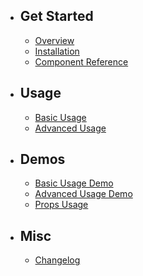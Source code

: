 - ## Get Started
    - [Overview](/docs/{{version}}/overview)
    - [Installation](/docs/{{version}}/installation)
    - [Component Reference](/docs/{{version}}/reference)
- ## Usage
    - [Basic Usage](/docs/{{version}}/basic-usage)
    - [Advanced Usage](/docs/{{version}}/advanced-usage)
- ## Demos
    - [Basic Usage Demo](/docs/{{version}}/basic-usage-demo)
    - [Advanced Usage Demo](/docs/{{version}}/advanced-usage-demo)
    - [Props Usage](/docs/{{version}}/props-usage-demo)
- ## Misc
    - [Changelog](/docs/{{version}}/changelog)